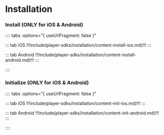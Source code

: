 # Installation
### Install (ONLY for iOS & Android)
:::: tabs :options="{ useUrlFragment: false }"

::: tab iOS
  !!!include(player-sdks/installation/content-install-ios.md)!!!
:::

::: tab Android
  !!!include(player-sdks/installation/content-install-android.md)!!!
:::

::::

### Initialize (ONLY for iOS & Android)
:::: tabs :options="{ useUrlFragment: false }"

::: tab iOS
  !!!include(player-sdks/installation/content-init-ios.md)!!!
:::

::: tab Android
  !!!include(player-sdks/installation/content-init-android.md)!!!
:::

::::